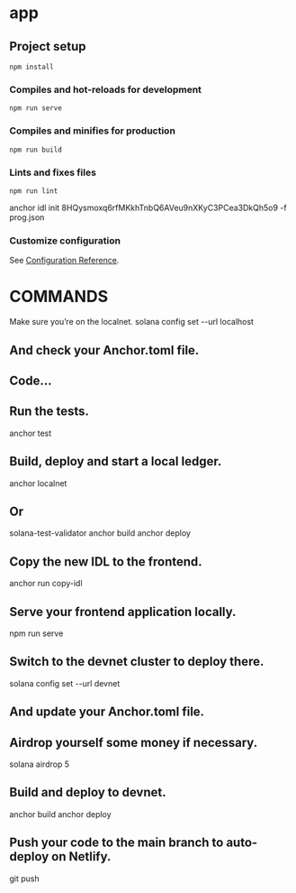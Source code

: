 # app

## Project setup
```
npm install
```

### Compiles and hot-reloads for development
```
npm run serve
```

### Compiles and minifies for production
```
npm run build
```

### Lints and fixes files
```
npm run lint
```

anchor idl init 8HQysmoxq6rfMKkhTnbQ6AVeu9nXKyC3PCea3DkQh5o9 -f prog.json



### Customize configuration
See [Configuration Reference](https://cli.vuejs.org/config/).


# COMMANDS 
 Make sure you’re on the localnet.
solana config set --url localhost
## And check your Anchor.toml file.

## Code…

## Run the tests.
anchor test

## Build, deploy and start a local ledger.
anchor localnet
## Or
solana-test-validator
anchor build
anchor deploy

## Copy the new IDL to the frontend.
anchor run copy-idl

## Serve your frontend application locally.
npm run serve

## Switch to the devnet cluster to deploy there.
solana config set --url devnet
## And update your Anchor.toml file.

## Airdrop yourself some money if necessary.
solana airdrop 5

## Build and deploy to devnet.
anchor build
anchor deploy

## Push your code to the main branch to auto-deploy on Netlify.
git push
